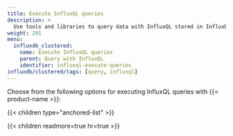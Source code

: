 ```yaml
---
title: Execute InfluxQL queries
description: >
  Use tools and libraries to query data with InfluxQL stored in InfluxDB Clustered.
weight: 201
menu:
  influxdb_clustered:
    name: Execute InfluxQL queries
    parent: Query with InfluxQL
    identifier: influxql-execute-queries
influxdb/clustered/tags: [query, influxql]
---
```


Choose from the following options for executing InfluxQL queries with {{< product-name >}}:

{{< children type="anchored-list" >}}

{{< children readmore=true hr=true >}}
